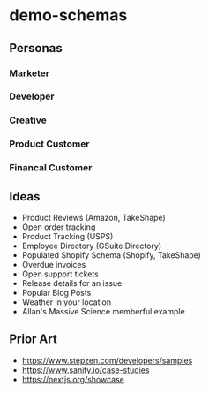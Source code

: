# demo-schemas

## Personas

### Marketer

### Developer

### Creative

### Product Customer

### Financal Customer

## Ideas

* Product Reviews (Amazon, TakeShape)
* Open order tracking
* Product Tracking (USPS)
* Employee Directory (GSuite Directory)
* Populated Shopify Schema (Shopify, TakeShape)
* Overdue invoices
* Open support tickets
* Release details for an issue
* Popular Blog Posts
* Weather in your location
* Allan's Massive Science memberful example

## Prior Art

* https://www.stepzen.com/developers/samples
* https://www.sanity.io/case-studies
* https://nextjs.org/showcase
